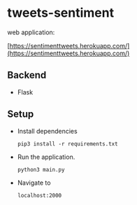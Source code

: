 # tweets-sentiment

web application:

[https://sentimenttweets.herokuapp.com/](https://sentimenttweets.herokuapp.com/)

## Backend
- Flask

## Setup
- Install dependencies
  
	`pip3 install -r requirements.txt`

- Run the application.

	`python3 main.py`

- Navigate to 

	`localhost:2000`

